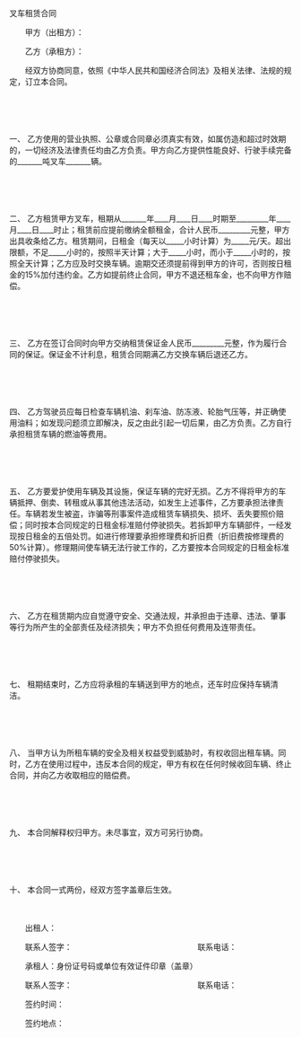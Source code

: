 



叉车租赁合同



 

　　甲方（出租方）：

　　乙方（承租方）：　　

　　经双方协商同意，依照《中华人民共和国经济合同法》及相关法律、法规的规定，订立本合同。

　　

　　

一、
乙方使用的营业执照、公章或合同章必须真实有效，如属仿造和超过时效期的，一切经济及法律责任均由乙方负责。甲方向乙方提供性能良好、行驶手续完备的_______吨叉车_______辆。

　　

　　

二、
乙方租赁甲方叉车，租期从_______年____月____日____时期至_________年____月____日____时止；租赁前应提前缴纳全额租金，合计人民币_________元整，甲方出具收条给乙方。租赁期间，日租金（每天以_____小时计算）为_____元/天。超出限额，不足_____小时的，按照半天计算；大于_____小时，而小于_____小时的，按照全天计算；乙方应及时交换车辆。逾期交还须提前得到甲方的许可，否则按日租金的15%加付违约金。乙方如提前终止合同，甲方不退还租车金，也不向甲方作赔偿。

　　

　　

三、
乙方在签订合同时向甲方交纳租赁保证金人民币_________元整，作为履行合同的保证。保证金不计利息，租赁合同期满乙方交换车辆后退还乙方。

　　

　　

四、
乙方驾驶员应每日检查车辆机油、刹车油、防冻液、轮胎气压等，并正确使用油料；如发现问题须立即解决，反之由此引起一切后果，由乙方负责。乙方自行承担租赁车辆的燃油等费用。

　　

　　

五、
乙方要爱护使用车辆及其设施，保证车辆的完好无损。乙方不得将甲方的车辆抵押、倒卖、转租或从事其他违法活动，如发生上述事件，乙方要承担法律责任。车辆若发生被盗，诈骗等刑事案件造成租赁车辆损失、损坏、丢失要照价赔偿；同时按本合同规定的日租金标准赔付停驶损失。若拆卸甲方车辆部件，一经发现按日租金的五倍处罚。如进行修理要承担修理费和折旧费（折旧费按修理费的50%计算）。修理期间使车辆无法行驶工作的，乙方要按本合同规定的日租金标准赔付停驶损失。

　　

　　

六、
乙方在租赁期内应自觉遵守安全、交通法规，并承担由于违章、违法、肇事等行为所产生的全部责任及经济损失；甲方不负担任何费用及连带责任。

　　

　　

七、
租期结束时，乙方应将承租的车辆送到甲方的地点，还车时应保持车辆清洁。

　　

　　

八、
当甲方认为所租车辆的安全及相关权益受到威胁时，有权收回出租车辆。同时，乙方在使用过程中，违反本合同的规定，甲方有权在任何时候收回车辆、终止合同，并向乙方收取相应的赔偿费。

　　

　　

九、
本合同解释权归甲方。未尽事宜，双方可另行协商。

　　

　　

十、
本合同一式两份，经双方签字盖章后生效。　

　　　

　　出租人：

　　联系人签字：　　　　　　　　　　　　　　　　联系电话：　　

　　承租人：身份证号码或单位有效证件印章（盖章）

　　联系人签字：　　　　　　　　　　　　　　　　联系电话：

　　签约时间：

　　签约地点：

　　